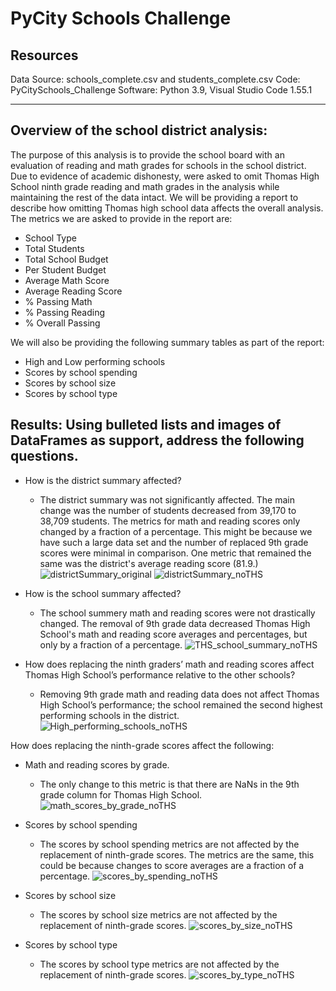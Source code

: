 # PyCity Schools Challenge

## Resources
Data Source: schools_complete.csv and students_complete.csv
Code: PyCitySchools_Challenge
Software: Python 3.9, Visual Studio Code 1.55.1

----
## Overview of the school district analysis:
The purpose of this analysis is to provide the school board with an evaluation of reading and math grades for schools in the school district. Due to evidence of academic dishonesty, were asked to omit Thomas High School ninth grade reading and math grades in the analysis while maintaining the rest of the data intact. We will be providing a report to describe how omitting Thomas high school data affects the overall analysis. The metrics we are asked to provide in the report are:
* School Type
*	Total Students
*	Total School Budget
*	Per Student Budget
*	Average Math Score
*	Average Reading Score
*	% Passing Math
*	% Passing Reading
*	% Overall Passing

We will also be providing the following summary tables as part of the report:
*	High and Low performing schools
*	Scores by school spending
*	Scores by school size
*	Scores by school type

## Results: Using bulleted lists and images of DataFrames as support, address the following questions.

* How is the district summary affected?
  * The district summary was not significantly affected. The main change was the number of students decreased from 39,170 to 38,709 students. The metrics for math and reading scores only changed by a fraction of a percentage. This might be because we have such a large data set and the number of replaced 9th grade scores were minimal in comparison. One metric that remained the same was the district's average reading score (81.9.)
![districtSummary_original](https://user-images.githubusercontent.com/81447450/115161222-0a997380-a062-11eb-8e00-c5c311a88a62.png)
![districtSummary_noTHS](https://user-images.githubusercontent.com/81447450/115161226-0d946400-a062-11eb-84c0-1320ab5af265.png)

* How is the school summary affected?
  * The school summery math and reading scores were not drastically changed. The removal of 9th grade data decreased Thomas High School's math and reading score averages and percentages, but only by a fraction of a percentage.
 ![THS_school_summary_noTHS](https://user-images.githubusercontent.com/81447450/115161249-45031080-a062-11eb-9dac-20a06598d642.png)

*	How does replacing the ninth graders’ math and reading scores affect Thomas High School’s performance relative to the other schools?
	  * Removing 9th grade math and reading data does not affect Thomas High School’s performance; the school remained the second highest performing schools in the district.
 ![High_performing_schools_noTHS](https://user-images.githubusercontent.com/81447450/115161318-a2975d00-a062-11eb-8ff3-f922284f1f60.png)

How does replacing the ninth-grade scores affect the following:
*	Math and reading scores by grade.
	 * The only change to this metric is that there are NaNs in the 9th grade column for Thomas High School. 
![math_scores_by_grade_noTHS](https://user-images.githubusercontent.com/81447450/115161326-b347d300-a062-11eb-9c2f-21b1e85aa3f9.png)

*	Scores by school spending
	 * The scores by school spending metrics are not affected by the replacement of ninth-grade scores. The metrics are the same, this could be because changes to score averages are a fraction of a percentage. 
![scores_by_spending_noTHS](https://user-images.githubusercontent.com/81447450/115161380-fa35c880-a062-11eb-95ea-c049946a2e98.png)

*	Scores by school size
	 * The scores by school size metrics are not affected by the replacement of ninth-grade scores.
![scores_by_size_noTHS](https://user-images.githubusercontent.com/81447450/115161396-091c7b00-a063-11eb-824b-a9a22c74b000.png)

*	Scores by school type
	 * The scores by school type metrics are not affected by the replacement of ninth-grade scores.
![scores_by_type_noTHS](https://user-images.githubusercontent.com/81447450/115161405-120d4c80-a063-11eb-8d2a-5941d4feecac.png)
